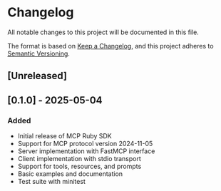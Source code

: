 # Changelog

All notable changes to this project will be documented in this file.

The format is based on [Keep a Changelog](https://keepachangelog.com/en/1.0.0/),
and this project adheres to [Semantic Versioning](https://semver.org/spec/v2.0.0.html).

## [Unreleased]

## [0.1.0] - 2025-05-04

### Added
- Initial release of MCP Ruby SDK
- Support for MCP protocol version 2024-11-05
- Server implementation with FastMCP interface
- Client implementation with stdio transport
- Support for tools, resources, and prompts
- Basic examples and documentation
- Test suite with minitest
